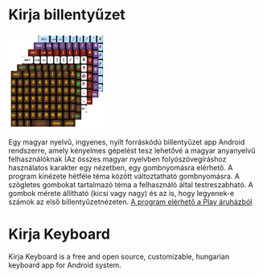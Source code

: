 ﻿<h1>Kirja billentyűzet</h1>
<img src="app/src/main/res/mipmap-xxxhdpi/ic_launcher.png"><br>

Egy magyar nyelvű, ingyenes, nyílt forráskódú billentyűzet app Android rendszerre, amely kényelmes gépelést tesz lehetővé a magyar anyanyelvű felhasználóknak (Az összes magyar nyelvben folyószövegíráshoz használatos karakter egy nézetben, egy gombnyomásra elérhető. A program kinézete hétféle téma között változtatható gombnyomásra. A szögletes gombokat tartalmazó téma a felhasználó által testreszabható. A gombok mérete állítható (kicsi vagy nagy) és az is, hogy legyenek-e számok az első billentyűzetnézeten.
<a href="https://play.google.com/store/apps/details?id=keyboard.kirjasoft.org.kirjakeyboard&hl=hu"> A program elérhető a Play áruházból</a>

<h1>Kirja Keyboard</h1>

Kirja Keyboard is a free and open source, customizable, hungarian keyboard app for Android system. 